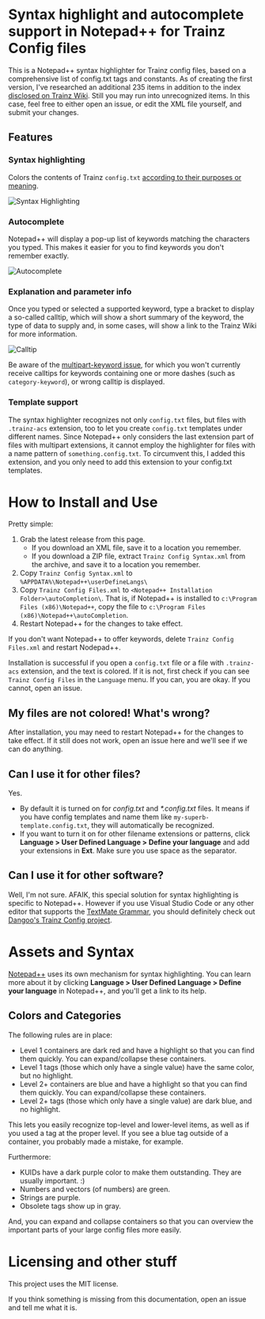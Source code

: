 # Syntax highlight and autocomplete support in Notepad++ for Trainz Config files
This is a Notepad++ syntax highlighter for Trainz config files, based on a comprehensive list of config.txt tags and constants. As of creating the first version, I've researched an additional 235 items in addition to the index [disclosed on Trainz Wiki](https://online.ts2009.com/mediaWiki/index.php/Index_of_Tags_%26_Containers). Still you may run into unrecognized items. In this case, feel free to either open an issue, or edit the XML file yourself, and submit your changes.


## Features
### Syntax highlighting 
Colors the contents of Trainz `config.txt` [according to their purposes or meaning](#colors-and-categories).

![Syntax Highlighting](https://user-images.githubusercontent.com/12009110/120111102-e193f480-c170-11eb-818f-ab1194ad7cf5.png)

### Autocomplete
Notepad++ will display a pop-up list of keywords matching the characters you typed. This makes it easier for you to find keywords you don't remember exactly.

![Autocomplete](https://user-images.githubusercontent.com/12009110/120111096-d9d45000-c170-11eb-9b2b-15f885636f26.png)

### Explanation and parameter info
Once you typed or selected a supported keyword, type a bracket to display a so-called calltip, which will show a short summary of the keyword, the type of data to supply and, in some cases, will show a link to the Trainz Wiki for more information.

![Calltip](https://user-images.githubusercontent.com/12009110/120111106-e658a880-c170-11eb-8465-04a9eb988735.png)

Be aware of the [multipart-keyword issue](https://github.com/gusztavj/Trainz-Config-for-NotepadPlusPlus/issues/1), for which you won't currently receive calltips for keywords containing one or more dashes (such as `category-keyword`), or wrong calltip is displayed.

### Template support
The syntax highlighter recognizes not only `config.txt` files, but files with `.trainz-acs` extension, too to let you create `config.txt` templates under different names. Since Notepad++ only considers the last extension part of files with multipart extensions, it cannot employ the highlighter for files with a name pattern of `something.config.txt`. To circumvent this, I added this extension, and you only need to add this extension to your config.txt templates.

# How to Install and Use
Pretty simple:
1. Grab the latest release from this page. 
   + If you download an XML file, save it to a location you remember.
   + If you download a ZIP file, extract `Trainz Config Syntax.xml` from the archive, and save it to a location you remember.
1. Copy `Trainz Config Syntax.xml` to `%APPDATA%\Notepad++\userDefineLangs\`
1. Copy `Trainz Config Files.xml` to `<Notepad++ Installation Folder>\autoCompletion\`. That is, if Notepad++ is installed to `c:\Program Files (x86)\Notepad++`, copy the file to `c:\Program Files (x86)\Notepad++\autoCompletion`.
1. Restart Notepad++ for the changes to take effect.

If you don't want Notepad++ to offer keywords, delete `Trainz Config Files.xml` and restart Nodepad++.

Installation is successful if you open a `config.txt` file or a file with `.trainz-acs` extension, and the text is colored. If it is not, first check if you can see `Trainz Config Files` in the `Language` menu. If you can, you are okay. If you cannot, open an issue.


## My files are not colored! What's wrong?
After installation, you may need to restart Notepad++ for the changes to take effect. If it still does not work, open an issue here and we'll see if we can do anything.

## Can I use it for other files?
Yes. 
+ By default it is turned on for _config.txt_ and _\*.config.txt_ files. It means if you have config templates and name them like `my-superb-template.config.txt`, they will automatically be recognized.
+ If you want to turn it on for other filename extensions or patterns, click **Language > User Defined Language > Define your language** and add your extensions in **Ext**. Make sure you use space as the separator.


## Can I use it for other software?
Well, I'm not sure. AFAIK, this special solution for syntax highlighting is specific to Notepad++. However if you use Visual Studio Code or any other editor that supports the [TextMate Grammar](https://manual.macromates.com/en/language_grammars), you should definitely check out [Dangoo's Trainz Config project](https://github.com/Dangoo/trainz_config).

# Assets and Syntax
[Notepad++](https://notepad-plus-plus.org/) uses its own mechanism for syntax highlighting. You can learn more about it by clicking **Language > User Defined Language > Define your language** in Notepad++, and you'll get a link to its help.

## Colors and Categories
The following rules are in place:
+ Level 1 containers are dark red and have a highlight so that you can find them quickly. You can expand/collapse these containers.
+ Level 1 tags (those which only have a single value) have the same color, but no highlight.
+ Level 2+ containers are blue and have a highlight so that you can find them quickly. You can expand/collapse these containers.
+ Level 2+ tags (those which only have a single value) are dark blue, and no highlight.

This lets you easily recognize top-level and lower-level items, as well as if you used a tag at the proper level. If you see a blue tag outside of a container, you probably made a mistake, for example.

Furthermore:
+ KUIDs have a dark purple color to make them outstanding. They are usually important. :)
+ Numbers and vectors (of numbers) are green.
+ Strings are purple.
+ Obsolete tags show up in gray.

And, you can expand and collapse containers so that you can overview the important parts of your large config files more easily.

# Licensing and other stuff
This project uses the MIT license.

If you think something is missing from this documentation, open an issue and tell me what it is.

